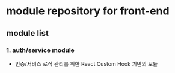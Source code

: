 # module repository for front-end

## module list

### 1. auth/service module

- 인증/서비스 로직 관리를 위한 React Custom Hook 기반의 모듈
